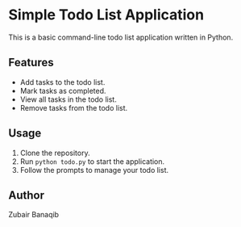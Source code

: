# Simple Todo List Application

This is a basic command-line todo list application written in Python.

## Features

- Add tasks to the todo list.
- Mark tasks as completed.
- View all tasks in the todo list.
- Remove tasks from the todo list.

## Usage

1. Clone the repository.
2. Run `python todo.py` to start the application.
3. Follow the prompts to manage your todo list.

## Author

Zubair Banaqib
